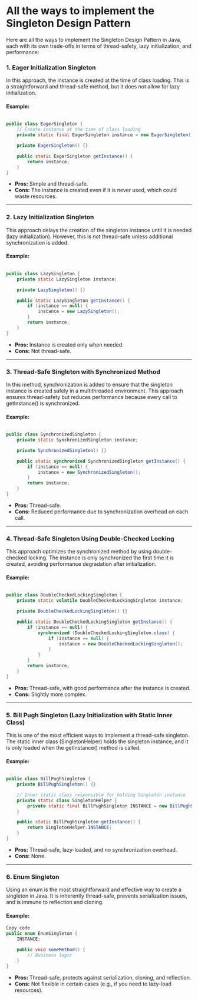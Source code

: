 # All the ways to implement the Singleton Design Pattern

Here are all the ways to implement the Singleton Design Pattern in Java, each with its own trade-offs in terms of thread-safety, lazy initialization, and performance:

### 1. Eager Initialization Singleton
In this approach, the instance is created at the time of class loading. This is a straightforward and thread-safe method, but it does not allow for lazy initialization.

#### Example:
```java

public class EagerSingleton {
    // Create instance at the time of class loading
    private static final EagerSingleton instance = new EagerSingleton();

    private EagerSingleton() {}

    public static EagerSingleton getInstance() {
        return instance;
    }
}
```
- **Pros:** Simple and thread-safe.
- **Cons:** The instance is created even if it is never used, which could waste resources.
---
### 2. Lazy Initialization Singleton
This approach delays the creation of the singleton instance until it is needed (lazy initialization). However, this is not thread-safe unless additional synchronization is added.

#### Example:
```java

public class LazySingleton {
    private static LazySingleton instance;

    private LazySingleton() {}

    public static LazySingleton getInstance() {
        if (instance == null) {
            instance = new LazySingleton();
        }
        return instance;
    }
}
```
- **Pros:** Instance is created only when needed.
- **Cons:** Not thread-safe.
---
### 3. Thread-Safe Singleton with Synchronized Method
In this method, synchronization is added to ensure that the singleton instance is created safely in a multithreaded environment. This approach ensures thread-safety but reduces performance because every call to getInstance() is synchronized.

#### Example:
```java

public class SynchronizedSingleton {
    private static SynchronizedSingleton instance;

    private SynchronizedSingleton() {}

    public static synchronized SynchronizedSingleton getInstance() {
        if (instance == null) {
            instance = new SynchronizedSingleton();
        }
        return instance;
    }
}
```
- **Pros:** Thread-safe.
- **Cons:** Reduced performance due to synchronization overhead on each call.
---
### 4. Thread-Safe Singleton Using Double-Checked Locking
This approach optimizes the synchronized method by using double-checked locking. The instance is only synchronized the first time it is created, avoiding performance degradation after initialization.

#### Example:
```java

public class DoubleCheckedLockingSingleton {
    private static volatile DoubleCheckedLockingSingleton instance;

    private DoubleCheckedLockingSingleton() {}

    public static DoubleCheckedLockingSingleton getInstance() {
        if (instance == null) {
            synchronized (DoubleCheckedLockingSingleton.class) {
                if (instance == null) {
                    instance = new DoubleCheckedLockingSingleton();
                }
            }
        }
        return instance;
    }
}
```
- **Pros:** Thread-safe, with good performance after the instance is created.
- **Cons:** Slightly more complex.
---
### 5. Bill Pugh Singleton (Lazy Initialization with Static Inner Class)
This is one of the most efficient ways to implement a thread-safe singleton. The static inner class (SingletonHelper) holds the singleton instance, and it is only loaded when the getInstance() method is called.

#### Example:
```java

public class BillPughSingleton {
    private BillPughSingleton() {}

    // Inner static class responsible for holding Singleton instance
    private static class SingletonHelper {
        private static final BillPughSingleton INSTANCE = new BillPughSingleton();
    }

    public static BillPughSingleton getInstance() {
        return SingletonHelper.INSTANCE;
    }
}
```
- **Pros:** Thread-safe, lazy-loaded, and no synchronization overhead.
- **Cons:** None.
---
### 6. Enum Singleton
Using an enum is the most straightforward and effective way to create a singleton in Java. It is inherently thread-safe, prevents serialization issues, and is immune to reflection and cloning.

#### Example:
```java
Copy code
public enum EnumSingleton {
    INSTANCE;

    public void someMethod() {
        // Business logic
    }
}
```
- **Pros:** Thread-safe, protects against serialization, cloning, and reflection.
- **Cons:** Not flexible in certain cases (e.g., if you need to lazy-load resources).
